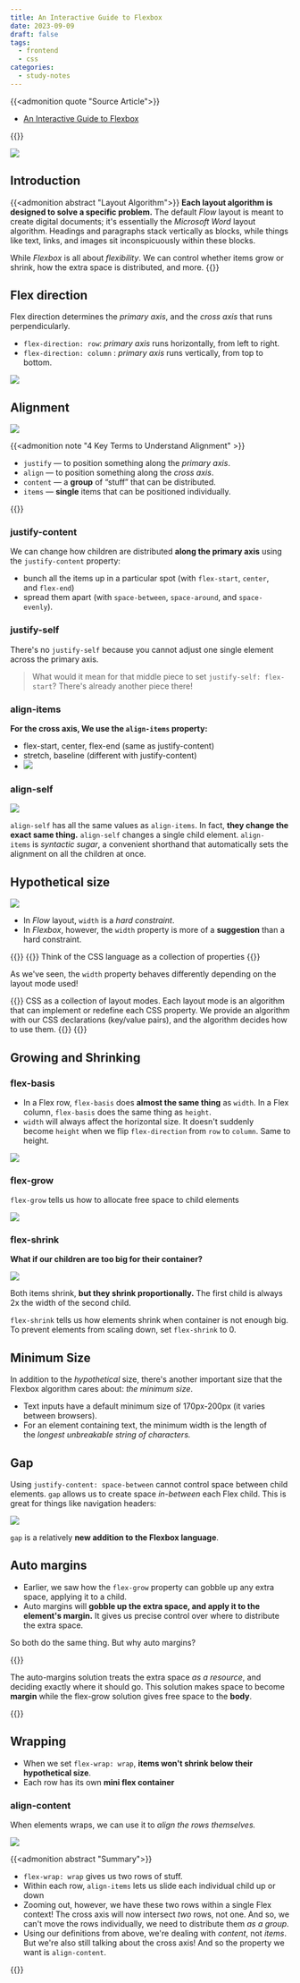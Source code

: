 ```yaml
---
title: An Interactive Guide to Flexbox
date: 2023-09-09
draft: false
tags:
  - frontend
  - css
categories:
  - study-notes
---
```


<!--more-->

{{<admonition quote "Source Article">}}
  - [An Interactive Guide to Flexbox](https://www.joshwcomeau.com/css/interactive-guide-to-flexbox)

{{</admonition >}}

![](https://r2.hcplantern.top/2023/09/10/20230910-205025.gif)

## Introduction

{{<admonition abstract "Layout Algorithm">}}
**Each layout algorithm is designed to solve a specific problem.** The default *Flow* layout is meant to create digital documents; it's essentially the *Microsoft Word* layout algorithm. Headings and paragraphs stack vertically as blocks, while things like text, links, and images sit inconspicuously within these blocks.

While *Flexbox* is all about *flexibility*. We can control whether items grow or shrink, how the extra space is distributed, and more.
{{</admonition >}}

## Flex direction

Flex direction determines the *primary axis*, and the *cross axis* that runs perpendicularly.

-  `flex-direction: row`:  *primary axis* runs horizontally, from left to right.
-  `flex-direction: column` : *primary axis* runs vertically, from top to bottom.

![](https://r2.hcplantern.top/2023/09/10/20230910-203813.png)

## Alignment

![](https://r2.hcplantern.top/2023/09/10/20230910-204914.gif)

{{<admonition note "4 Key Terms to Understand Alignment" >}}

- `justify` — to position something along the *primary axis*.
- `align` — to position something along the *cross axis*.
- `content` — a **group** of “stuff” that can be distributed.
- `items` — **single** items that can be positioned individually.

{{</admonition >}}

### justify-content

We can change how children are distributed **along the primary axis** using the `justify-content` property:

- bunch all the items up in a particular spot (with `flex-start`, `center`, and `flex-end`)
- spread them apart (with `space-between`, `space-around`, and `space-evenly`).

### justify-self

There's no `justify-self` because you cannot adjust one single element across the primary axis. 

> What would it mean for that middle piece to set `justify-self: flex-start`? There's already another piece there!
### align-items

**For the cross axis, We use the `align-items` property:**  

- flex-start, center, flex-end (same as justify-content)
- stretch, baseline (different with justify-content)
- ![](https://r2.hcplantern.top/2023/09/10/20230910-204140.png)
### align-self

![](https://r2.hcplantern.top/2023/09/10/20230910-205405.png)


`align-self` has all the same values as `align-items`. In fact, **they change the exact same thing.** `align-self` changes a single child element.  ` align-items ` is _syntactic sugar_, a convenient shorthand that automatically sets the alignment on all the children at once.

## Hypothetical size

![](https://r2.hcplantern.top/2023/09/10/20230910-210538.png)

- In *Flow* layout, `width` is a _hard constraint_.
- In _Flexbox_, however, the `width` property is more of a **suggestion** than a hard constraint.

{{<admonition type=tip title="CSS mental model" open=true >}}
  {{<admonition type=failure title="wrong model" open=true >}}
  Think of the CSS language as a collection of properties
  {{</admonition >}}

As we've seen, the `width` property behaves differently depending on the layout mode used!

  {{<admonition type=success title="right model" open=true >}}
  CSS as a collection of layout modes. Each layout mode is an algorithm that can implement or redefine each CSS property. We provide an algorithm with our CSS declarations (key/value pairs), and the algorithm decides how to use them.
  {{</admonition >}}
{{</admonition >}}

## Growing and Shrinking

### flex-basis

- In a Flex row, `flex-basis` does **almost the same thing** as `width`. In a Flex column, `flex-basis` does the same thing as `height`.
- `width` will always affect the horizontal size. It doesn't suddenly become `height` when we flip `flex-direction` from `row` to `column`. Same to height. 

![](https://r2.hcplantern.top/2023/09/10/20230910-211414.gif)


### flex-grow

`flex-grow` tells us how to allocate free space to child elements

![](https://r2.hcplantern.top/2023/09/10/20230910-211627.gif)

### flex-shrink

**What if our children are too big for their container?**

![](https://r2.hcplantern.top/2023/09/10/20230910-211858.gif)

Both items shrink, **but they shrink proportionally.** The first child is always 2x the width of the second child.

`flex-shrink` tells us how elements shrink when container is not enough big. To prevent elements from scaling down, set ` flex-shrink ` to 0. 

## Minimum Size

In addition to the _hypothetical_ size, there's another important size that the Flexbox algorithm cares about: _the minimum size_.

- Text inputs have a default minimum size of 170px-200px (it varies between browsers).
- For an element containing text, the minimum width is the length of the _longest unbreakable string of characters._

## Gap

Using `justify-content: space-between` cannot control space between child elements.  `gap` allows us to create space _in-between_ each Flex child. This is great for things like navigation headers:

![](https://r2.hcplantern.top/2023/09/10/20230910-212319.png)

`gap` is a relatively **new addition to the Flexbox language**. 

## Auto margins

- Earlier, we saw how the `flex-grow` property can gobble up any extra space, applying it to a child.
- Auto margins will **gobble up the extra space, and apply it to the element's margin.** It gives us precise control over where to distribute the extra space.

So both do the same thing. But why auto margins? 

{{<admonition type=tip title="Auto Margins" open=true >}}

The auto-margins solution treats the extra space _as a resource_, and deciding exactly where it should go. This solution makes space to become **margin** while the flex-grow solution gives free space to the **body**.

{{</admonition >}}


## Wrapping

- When we set `flex-wrap: wrap`, **items won't shrink below their hypothetical size**.
- Each row has its own **mini flex container** 

### align-content

When elements wraps, we can use it to _align the rows themselves._

![](https://r2.hcplantern.top/2023/09/10/20230910-213221.gif)

{{<admonition abstract "Summary">}}

- `flex-wrap: wrap` gives us two rows of stuff.
- Within each row, `align-items` lets us slide each individual child up or down
- Zooming out, however, we have these two rows within a single Flex context! The cross axis will now intersect *two* rows, not one. And so, we can't move the rows individually, we need to distribute them *as a group*.
- Using our definitions from above, we're dealing with *content*, not *items*. But we're also still talking about the cross axis! And so the property we want is `align-content`.

{{</admonition >}}
   
